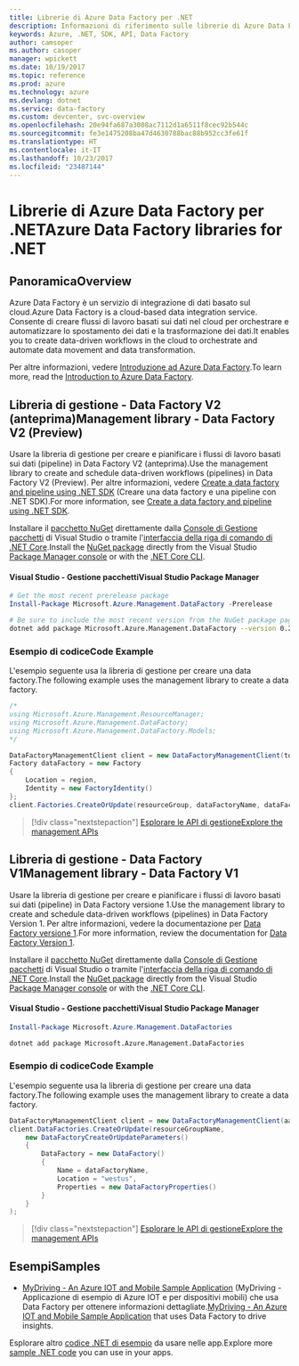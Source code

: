 ```yaml
---
title: Librerie di Azure Data Factory per .NET
description: Informazioni di riferimento sulle librerie di Azure Data Factory per .NET
keywords: Azure, .NET, SDK, API, Data Factory
author: camsoper
ms.author: casoper
manager: wpickett
ms.date: 10/19/2017
ms.topic: reference
ms.prod: azure
ms.technology: azure
ms.devlang: dotnet
ms.service: data-factory
ms.custom: devcenter, svc-overview
ms.openlocfilehash: 20e94fa687a3008ac7112d1a6511f8cec92b544c
ms.sourcegitcommit: fe3e1475208ba47d4630788bac88b952cc3fe61f
ms.translationtype: HT
ms.contentlocale: it-IT
ms.lasthandoff: 10/23/2017
ms.locfileid: "23487144"
---
```

# <a name="azure-data-factory-libraries-for-net"></a><span data-ttu-id="2d800-104">Librerie di Azure Data Factory per .NET</span><span class="sxs-lookup"><span data-stu-id="2d800-104">Azure Data Factory libraries for .NET</span></span>

## <a name="overview"></a><span data-ttu-id="2d800-105">Panoramica</span><span class="sxs-lookup"><span data-stu-id="2d800-105">Overview</span></span>

<span data-ttu-id="2d800-106">Azure Data Factory è un servizio di integrazione di dati basato sul cloud.</span><span class="sxs-lookup"><span data-stu-id="2d800-106">Azure Data Factory is a cloud-based data integration service.</span></span> <span data-ttu-id="2d800-107">Consente di creare flussi di lavoro basati sui dati nel cloud per orchestrare e automatizzare lo spostamento dei dati e la trasformazione dei dati.</span><span class="sxs-lookup"><span data-stu-id="2d800-107">It enables you to create data-driven workflows in the cloud to orchestrate and automate data movement and data transformation.</span></span>

<span data-ttu-id="2d800-108">Per altre informazioni, vedere [Introduzione ad Azure Data Factory](/azure/data-factory/data-factory-introduction).</span><span class="sxs-lookup"><span data-stu-id="2d800-108">To learn more, read the [Introduction to Azure Data Factory](/azure/data-factory/data-factory-introduction).</span></span>

## <a name="management-library---data-factory-v2-preview"></a><span data-ttu-id="2d800-109">Libreria di gestione - Data Factory V2 (anteprima)</span><span class="sxs-lookup"><span data-stu-id="2d800-109">Management library - Data Factory V2 (Preview)</span></span>

<span data-ttu-id="2d800-110">Usare la libreria di gestione per creare e pianificare i flussi di lavoro basati sui dati (pipeline) in Data Factory V2 (anteprima).</span><span class="sxs-lookup"><span data-stu-id="2d800-110">Use the management library to create and schedule data-driven workflows (pipelines) in Data Factory V2 (Preview).</span></span>  <span data-ttu-id="2d800-111">Per altre informazioni, vedere [Create a data factory and pipeline using .NET SDK](/azure/data-factory/quickstart-create-data-factory-dot-net) (Creare una data factory e una pipeline con .NET SDK).</span><span class="sxs-lookup"><span data-stu-id="2d800-111">For more information, see [Create a data factory and pipeline using .NET SDK](/azure/data-factory/quickstart-create-data-factory-dot-net).</span></span>

<span data-ttu-id="2d800-112">Installare il [pacchetto NuGet](https://www.nuget.org/packages/Microsoft.Azure.Management.DataFactory) direttamente dalla [Console di Gestione pacchetti][PackageManager] di Visual Studio o tramite l'[interfaccia della riga di comando di .NET Core][DotNetCLI].</span><span class="sxs-lookup"><span data-stu-id="2d800-112">Install the [NuGet package](https://www.nuget.org/packages/Microsoft.Azure.Management.DataFactory) directly from the Visual Studio [Package Manager console][PackageManager] or with the [.NET Core CLI][DotNetCLI].</span></span>

#### <a name="visual-studio-package-manager"></a><span data-ttu-id="2d800-113">Visual Studio - Gestione pacchetti</span><span class="sxs-lookup"><span data-stu-id="2d800-113">Visual Studio Package Manager</span></span>

```powershell
# Get the most recent prerelease package
Install-Package Microsoft.Azure.Management.DataFactory -Prerelease
```

```bash
# Be sure to include the most recent version from the NuGet package page
dotnet add package Microsoft.Azure.Management.DataFactory --version 0.2.0-preview
```

### <a name="code-example"></a><span data-ttu-id="2d800-114">Esempio di codice</span><span class="sxs-lookup"><span data-stu-id="2d800-114">Code Example</span></span>

<span data-ttu-id="2d800-115">L'esempio seguente usa la libreria di gestione per creare una data factory.</span><span class="sxs-lookup"><span data-stu-id="2d800-115">The following example uses the management library to create a data factory.</span></span>

```csharp
/*
using Microsoft.Azure.Management.ResourceManager;
using Microsoft.Azure.Management.DataFactory;
using Microsoft.Azure.Management.DataFactory.Models;
*/

DataFactoryManagementClient client = new DataFactoryManagementClient(tokenCredentials) { SubscriptionId = subscriptionId };
Factory dataFactory = new Factory
{
    Location = region,
    Identity = new FactoryIdentity()
};
client.Factories.CreateOrUpdate(resourceGroup, dataFactoryName, dataFactory);
```

> [!div class="nextstepaction"]
> [<span data-ttu-id="2d800-116">Esplorare le API di gestione</span><span class="sxs-lookup"><span data-stu-id="2d800-116">Explore the management APIs</span></span>](/dotnet/api/microsoft.azure.management.datafactory)

## <a name="management-library---data-factory-v1"></a><span data-ttu-id="2d800-117">Libreria di gestione - Data Factory V1</span><span class="sxs-lookup"><span data-stu-id="2d800-117">Management library - Data Factory V1</span></span>

<span data-ttu-id="2d800-118">Usare la libreria di gestione per creare e pianificare i flussi di lavoro basati sui dati (pipeline) in Data Factory versione 1.</span><span class="sxs-lookup"><span data-stu-id="2d800-118">Use the management library to create and schedule data-driven workflows (pipelines) in Data Factory Version 1.</span></span>  <span data-ttu-id="2d800-119">Per altre informazioni, vedere la documentazione per [Data Factory versione 1](/azure/data-factory/v1/data-factory-introduction).</span><span class="sxs-lookup"><span data-stu-id="2d800-119">For more information, review the documentation for [Data Factory Version 1](/azure/data-factory/v1/data-factory-introduction).</span></span>

<span data-ttu-id="2d800-120">Installare il [pacchetto NuGet](https://www.nuget.org/packages/Microsoft.Azure.Management.DataFactories) direttamente dalla [Console di Gestione pacchetti][PackageManager] di Visual Studio o tramite l'[interfaccia della riga di comando di .NET Core][DotNetCLI].</span><span class="sxs-lookup"><span data-stu-id="2d800-120">Install the [NuGet package](https://www.nuget.org/packages/Microsoft.Azure.Management.DataFactories) directly from the Visual Studio [Package Manager console][PackageManager] or with the [.NET Core CLI][DotNetCLI].</span></span>

#### <a name="visual-studio-package-manager"></a><span data-ttu-id="2d800-121">Visual Studio - Gestione pacchetti</span><span class="sxs-lookup"><span data-stu-id="2d800-121">Visual Studio Package Manager</span></span>

```powershell
Install-Package Microsoft.Azure.Management.DataFactories
```

```bash
dotnet add package Microsoft.Azure.Management.DataFactories
```

### <a name="code-example"></a><span data-ttu-id="2d800-122">Esempio di codice</span><span class="sxs-lookup"><span data-stu-id="2d800-122">Code Example</span></span>

<span data-ttu-id="2d800-123">L'esempio seguente usa la libreria di gestione per creare una data factory.</span><span class="sxs-lookup"><span data-stu-id="2d800-123">The following example uses the management library to create a data factory.</span></span>

```csharp
DataFactoryManagementClient client = new DataFactoryManagementClient(aadTokenCredentials, resourceManagerUri);
client.DataFactories.CreateOrUpdate(resourceGroupName,
    new DataFactoryCreateOrUpdateParameters()
    {
        DataFactory = new DataFactory()
        {
            Name = dataFactoryName,
            Location = "westus",
            Properties = new DataFactoryProperties()
        }
    }
);
```

> [!div class="nextstepaction"]
> [<span data-ttu-id="2d800-124">Esplorare le API di gestione</span><span class="sxs-lookup"><span data-stu-id="2d800-124">Explore the management APIs</span></span>](/dotnet/api/overview/azure/datafactories/management)

## <a name="samples"></a><span data-ttu-id="2d800-125">Esempi</span><span class="sxs-lookup"><span data-stu-id="2d800-125">Samples</span></span>

* <span data-ttu-id="2d800-126">[MyDriving - An Azure IOT and Mobile Sample Application](https://azure.microsoft.com/resources/samples/mydriving/) (MyDriving - Applicazione di esempio di Azure IOT e per dispositivi mobili) che usa Data Factory per ottenere informazioni dettagliate.</span><span class="sxs-lookup"><span data-stu-id="2d800-126">[MyDriving - An Azure IOT and Mobile Sample Application](https://azure.microsoft.com/resources/samples/mydriving/) that uses Data Factory to drive insights.</span></span>

<span data-ttu-id="2d800-127">Esplorare altro [codice .NET di esempio](https://azure.microsoft.com/resources/samples/?platform=dotnet) da usare nelle app.</span><span class="sxs-lookup"><span data-stu-id="2d800-127">Explore more [sample .NET code](https://azure.microsoft.com/resources/samples/?platform=dotnet) you can use in your apps.</span></span>

[PackageManager]: https://docs.microsoft.com/nuget/tools/package-manager-console
[DotNetCLI]: https://docs.microsoft.com/dotnet/core/tools/dotnet-add-package
